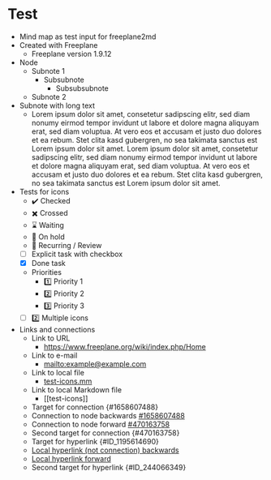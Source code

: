 # Test

- Mind map as test input for freeplane2md
- Created with Freeplane
  - Freeplane version 1.9.12
- Node
  - Subnote 1
    - Subsubnote
      - Subsubsubnote
  - Subnote 2
- Subnote with long text
  - Lorem ipsum dolor sit amet, consetetur sadipscing elitr, sed diam nonumy eirmod tempor invidunt ut labore et dolore magna aliquyam erat, sed diam voluptua. At vero eos et accusam et justo duo dolores et ea rebum. Stet clita kasd gubergren, no sea takimata sanctus est Lorem ipsum dolor sit amet. Lorem ipsum dolor sit amet, consetetur sadipscing elitr, sed diam nonumy eirmod tempor invidunt ut labore et dolore magna aliquyam erat, sed diam voluptua. At vero eos et accusam et justo duo dolores et ea rebum. Stet clita kasd gubergren, no sea takimata sanctus est Lorem ipsum dolor sit amet.
- Tests for icons
  - :heavy_check_mark: Checked
  - :heavy_multiplication_x: Crossed
  - :hourglass: Waiting
  - :stop_sign: On hold
  - :repeat: Recurring / Review
  - [ ] Explicit task with checkbox
  - [x] Done task
  - Priorities
    - :one: Priority 1
    - :two: Priority 2
    - :three: Priority 3
  - [ ] :two: Multiple icons
- Links and connections
  - Link to URL
    - <https://www.freeplane.org/wiki/index.php/Home>
  - Link to e-mail
    - <mailto:example@example.com>
  - Link to local file
    - [test-icons.mm](test-icons.mm)
  - Link to local Markdown file
    - [[test-icons]]
  - Target for connection {#1658607488}
  - Connection to node backwards [#1658607488](#1658607488)
  - Connection to node forward [#470163758](#470163758)
  - Second target for connection {#470163758}
  - Target for hyperlink {#ID_1195614690}
  - [Local hyperlink (not connection) backwards](#ID_1195614690)
  - [Local hyperlink forward](#ID_244066349)
  - Second target for hyperlink {#ID_244066349}
